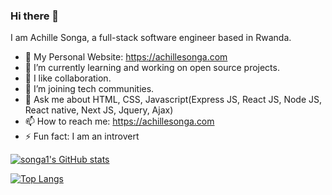 ### Hi there 👋

I am Achille Songa, a full-stack software engineer based in Rwanda.

- 🔭 My Personal Website: https://achillesonga.com
- 🌱 I’m currently learning and working on open source projects.
- 👯 I like collaboration.
- 🤔 I’m joining tech communities.
- 💬 Ask me about HTML, CSS, Javascript(Express JS, React JS, Node JS, React native, Next JS, Jquery, Ajax)
- 📫 How to reach me: https://achillesonga.com
- ⚡ Fun fact: I am an introvert

[![songa1's GitHub stats](https://github-readme-stats.vercel.app/api?username=songa1)](https://github.com/songa1/github-readme-stats)

[![Top Langs](https://github-readme-stats.vercel.app/api/top-langs/?username=songa1&langs_count=8)](https://github.com/anuraghazra/github-readme-stats)
